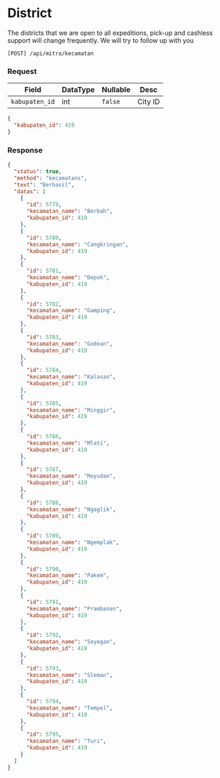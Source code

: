 # District
The districts that we are open to all expeditions, pick-up and cashless support will change frequently. We will try to follow up with you

```shell
[POST] /api/mitra/kecamatan
```

### Request
| Field            | DataType | Nullable  | Desc    |
|------------------|----------|-----------|---------|
| ``kabupaten_id`` | int      | ``false`` | City ID |
```json
{
  "kabupaten_id": 419
}
```

### Response
```json
{
  "status": true,
  "method": "kecamatans",
  "text": "Berhasil",
  "datas": [
    {
      "id": 5779,
      "kecamatan_name": "Berbah",
      "kabupaten_id": 419
    },
    {
      "id": 5780,
      "kecamatan_name": "Cangkringan",
      "kabupaten_id": 419
    },
    {
      "id": 5781,
      "kecamatan_name": "Depok",
      "kabupaten_id": 419
    },
    {
      "id": 5782,
      "kecamatan_name": "Gamping",
      "kabupaten_id": 419
    },
    {
      "id": 5783,
      "kecamatan_name": "Godean",
      "kabupaten_id": 419
    },
    {
      "id": 5784,
      "kecamatan_name": "Kalasan",
      "kabupaten_id": 419
    },
    {
      "id": 5785,
      "kecamatan_name": "Minggir",
      "kabupaten_id": 419
    },
    {
      "id": 5786,
      "kecamatan_name": "Mlati",
      "kabupaten_id": 419
    },
    {
      "id": 5787,
      "kecamatan_name": "Moyudan",
      "kabupaten_id": 419
    },
    {
      "id": 5788,
      "kecamatan_name": "Ngaglik",
      "kabupaten_id": 419
    },
    {
      "id": 5789,
      "kecamatan_name": "Ngemplak",
      "kabupaten_id": 419
    },
    {
      "id": 5790,
      "kecamatan_name": "Pakem",
      "kabupaten_id": 419
    },
    {
      "id": 5791,
      "kecamatan_name": "Prambanan",
      "kabupaten_id": 419
    },
    {
      "id": 5792,
      "kecamatan_name": "Seyegan",
      "kabupaten_id": 419
    },
    {
      "id": 5793,
      "kecamatan_name": "Sleman",
      "kabupaten_id": 419
    },
    {
      "id": 5794,
      "kecamatan_name": "Tempel",
      "kabupaten_id": 419
    },
    {
      "id": 5795,
      "kecamatan_name": "Turi",
      "kabupaten_id": 419
    }
  ]
}
```
